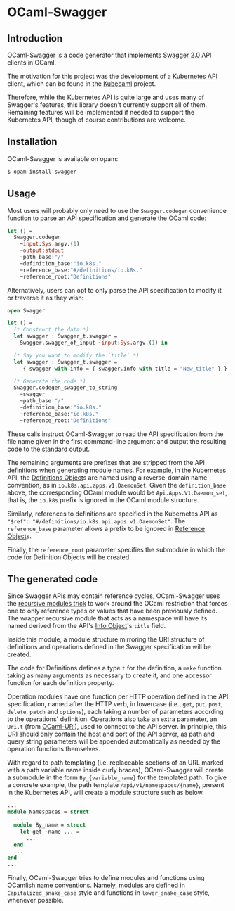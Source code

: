 # OCaml-Swagger

## Introduction

OCaml-Swagger is a code generator that implements
[Swagger 2.0](https://github.com/OAI/OpenAPI-Specification/blob/master/versions/2.0.md)
API clients in OCaml.

The motivation for this project was the development of a
[Kubernetes API](https://kubernetes.io/docs/reference/)
client, which can be found in the
[Kubecaml](https://github.com/andrenth/kubecaml)
project.

Therefore, while the Kubernetes API is quite large and uses many of Swagger's
features, this library doesn't currently support all of them. Remaining features
will be implemented if needed to support the Kubernetes API, though of course
contributions are welcome.

## Installation

OCaml-Swagger is available on opam:

```sh
$ opam install swagger
```

## Usage

Most users will probably only need to use the `Swagger.codegen` convenience
function to parse an API specification and generate the OCaml code:

```ocaml
let () =
  Swagger.codegen
    ~input:Sys.argv.(1)
    ~output:stdout
    ~path_base:"/"
    ~definition_base:"io.k8s."
    ~reference_base:"#/definitions/io.k8s."
    ~reference_root:"Definitions"
```

Alternatively, users can opt to only parse the API specification to modify it
or traverse it as they wish:

``` ocaml
open Swagger

let () =
  (* Construct the data *)
  let swagger : Swagger_t.swagger =
    Swagger.swagger_of_input ~input:Sys.argv.(1) in

  (* Say you want to modify the `title` *)
  let swagger : Swagger_t.swagger =
     { swagger with info = { swagger.info with title = "New_title" } } in

  (* Generate the code *)
  Swagger.codegen_swagger_to_string
    ~swagger
    ~path_base:"/"
    ~definition_base:"io.k8s."
    ~reference_base:"io.k8s."
    ~reference_root:"Definitions"
```

These calls instruct OCaml-Swagger to read the API specification from the file
name given in the first command-line argument and output the resulting code to
the standard output.

The remaining arguments are prefixes that are stripped from the API definitions
when generating module names. For example, in the Kubernetes API, the
[Definitions Object](https://github.com/OAI/OpenAPI-Specification/blob/master/versions/2.0.md#definitionsObject)s
are named using a reverse-domain name convention, as in
`io.k8s.api.apps.v1.DaemonSet`. Given the `definition_base` above, the
corresponding OCaml module would be `Api.Apps.V1.Daemon_set`, that is, the
`io.k8s` prefix is ignored in the OCaml module structure.

Similarly, references to definitions are specified in the Kubernetes API as
`"$ref": "#/definitions/io.k8s.api.apps.v1.DaemonSet"`. The `reference_base`
parameter allows a prefix to be ignored in
[Reference Object](https://github.com/OAI/OpenAPI-Specification/blob/master/versions/2.0.md#referenceObject)s.

Finally, the `reference_root` parameter specifies the submodule in which the
code for Definition Objects will be created.

## The generated code

Since Swagger APIs may contain reference cycles, OCaml-Swagger uses the
[recursive modules trick](https://blog.janestreet.com/a-trick-recursive-modules-from-recursive-signatures/)
to work around the OCaml restriction that forces one to only reference types or
values that have been previously defined. The wrapper recursive module that
acts as a namespace will have its named derived from the API's
[Info Object](https://github.com/OAI/OpenAPI-Specification/blob/master/versions/2.0.md#infoObject)'s
`title` field.

Inside this module, a module structure mirroring the URI structure of
definitions and operations defined in the Swagger specification will be created.

The code for Definitions defines a type `t` for the definition, a `make`
function taking as many arguments as necessary to create it, and one accessor
function for each definition property.

Operation modules have one function per HTTP operation defined in the API
specification, named after the HTTP verb, in lowercase (i.e., `get`, `put`,
`post`, `delete`, `patch` and `options`), each taking a number of parameters
according to the operations' definition. Operations also take an extra
parameter, an `Uri.t` (from [OCaml-URI](https://github.com/mirage/ocaml-uri)),
used to connect to the API server. In principle, this URI should only contain
the host and port of the API server, as path and query string parameters will
be appended automatically as needed by the operation functions themselves.

With regard to path templating (i.e. replaceable sections of an URL marked with
a path variable name inside curly braces), OCaml-Swagger will create a submodule
in the form `By_{variable_name}` for the templated path. To give a concrete
example, the path template `/api/v1/namespaces/{name}`, present in the
Kubernetes API, will create a module structure such as below.

```ocaml
...
module Namespaces = struct
  ...
  module By_name = struct
    let get ~name ... =
      ...
  end
  ...
end
...
```

Finally, OCaml-Swagger tries to define modules and functions using OCamlish
name conventions. Namely, modules are defined in `Capitalized_snake_case` style
and functions in `lower_snake_case` style, whenever possible.
